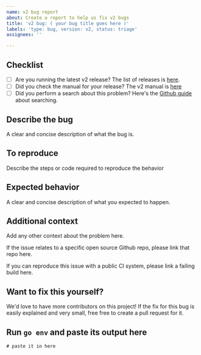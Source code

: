 ```yaml
---
name: v2 bug report
about: Create a report to help us fix v2 bugs
title: 'v2 bug: ( your bug title goes here )'
labels: 'type: bug, version: v2, status: triage'
assignees: ''

---
```


## Checklist

* [ ] Are you running the latest v2 release? The list of releases is [here](https://github.com/urfave/cli/releases).
* [ ] Did you check the manual for your release? The v2 manual is [here](https://github.com/urfave/cli/blob/master/docs/v2/manual.md)
* [ ] Did you perform a search about this problem? Here's the [Github guide](https://help.github.com/en/github/managing-your-work-on-github/using-search-to-filter-issues-and-pull-requests) about searching.

## Describe the bug

A clear and concise description of what the bug is.

## To reproduce

Describe the steps or code required to reproduce the behavior

## Expected behavior

A clear and concise description of what you expected to happen.

## Additional context

Add any other context about the problem here.

If the issue relates to a specific open source Github repo, please link that repo here.

If you can reproduce this issue with a public CI system, please link a failing build here.

## Want to fix this yourself?

We'd love to have more contributors on this project! If the fix for this bug is easily explained and very small, free free to create a pull request for it.

## Run `go env` and paste its output here

```
# paste it in here
```
